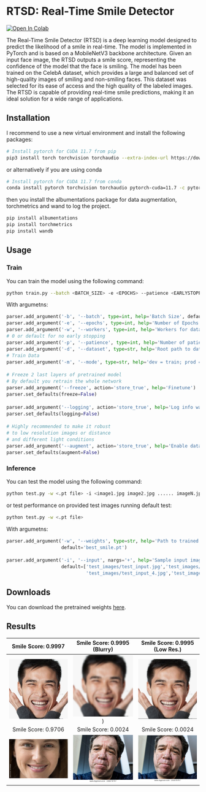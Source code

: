 # RTSD: Real-Time Smile Detector

<a target="_blank" href="https://colab.research.google.com/drive/14QfCaIClnfSmHjjVkMNoMtZ0MlRhCwr6?usp=sharing">
  <img src="https://colab.research.google.com/assets/colab-badge.svg" alt="Open In Colab"/>
</a>


The Real-Time Smile Detector (RTSD) is a deep learning model designed to predict the likelihood of a smile in real-time. The model is implemented in PyTorch and is based on a MobileNetV3 backbone architecture. Given an input face image, the RTSD outputs a smile score, representing the confidence of the model that the face is smiling. The model has been trained on the CelebA dataset, which provides a large and balanced set of high-quality images of smiling and non-smiling faces. This dataset was selected for its ease of access and the high quality of the labeled images. The RTSD is capable of providing real-time smile predictions, making it an ideal solution for a wide range of applications.  


## Installation
I recommend to use a new virtual environment and install the following packages:

```bash
# Install pytorch for CUDA 11.7 from pip
pip3 install torch torchvision torchaudio --extra-index-url https://download.pytorch.org/whl/cu117
```
or alternatively if you are using conda

```bash
# Install pytorch for CUDA 11.7 from conda
conda install pytorch torchvision torchaudio pytorch-cuda=11.7 -c pytorch -c nvidia
```

then you install the albumentations package for data augmentation, torchmetrics and wand to log the project.
```bash
pip install albumentations
pip install torchmetrics
pip install wandb
```

## Usage
### Train
You can train the model using the following command:
```bash
python train.py --batch <BATCH_SIZE> -e <EPOCHS> --patience <EARLYSTOPPING PATIENCE> --mode <prod or dev> --dataset <ROOT_PATH> --logging <OPTIONAL> --augment <OPTIONAL>
```
With argumetns:
```python
parser.add_argument('-b', '--batch', type=int, help='Batch Size', default=256)
parser.add_argument('-e', '--epochs', type=int, help='Number of Epochs', default=100)
parser.add_argument('-w', '--workers', type=int, help='Workers for datalaoder', default=2)
# 0 or default for no early stopping
parser.add_argument('-p', '--patience', type=int, help='Number of patience for early stopping', default=0)
parser.add_argument('-d', '--dataset', type=str, help='Root path to dataset', default='dataset')
# Train Data
parser.add_argument('-m', '--mode', type=str, help='dev = train; prod = train + val', default='dev')

# Freeze 2 last layers of pretrained model
# By default you retrain the whole network
parser.add_argument('--freeze', action='store_true', help='Finetune')
parser.set_defaults(freeze=False)

parser.add_argument('--logging', action='store_true', help='Log info wandb')
parser.set_defaults(logging=False)

# Highly recommended to make it robust
# to low resolution images or distance
# and different light conditions
parser.add_argument('--augment', action='store_true', help='Enable data augmentation')
parser.set_defaults(augment=False)
```

### Inference
You can test the model using the following command:
```bash
python test.py -w <.pt file> -i <image1.jpg image2.jpg ...... imageN.jpg> 
```
or test performance on provided test images running default test:
```bash
python test.py -w <.pt file>
```

With argumetns:
```python
parser.add_argument('-w', '--weights', type=str, help='Path to trained weights',
                    default='best_smile.pt')

parser.add_argument('-i', '--input', nargs='+', help='Sample input image path',
                    default=['test_images/test_input.jpg','test_images/test_input_2.jpg','test_images/test_input_3.jpg',
                             'test_images/test_input_4.jpg','test_images/test_input_5.jpg'])
```

## Downloads
You can download the pretrained weights [here](https://drive.google.com/file/d/1DXR0GM6f1yr2sEFYpbG1EwfnmfHHyBFB/view?usp=share_link).


## Results

Smile Score: 0.9997 |  Smile Score: 0.9995 (Blurry) | Smile Score: 0.9995 (Low Res.)
:-------------------------:|:-------------------------:|:-------------------------:
<img src="test_images/test_input_2.jpg" width="320"/> |  <img src="test_images/test_input_4.jpg" width="320"/>) | <img src="test_images/test_input_5.jpg" width="320"/>
Smile Score: 0.9706 |  Smile Score: 0.0024 |  Smile Score: 0.0024
<img src="test_images/test_input.jpg" width="320"/> | <img src="test_images/test_input_3.jpg" width="320"/> | <img src="test_images/test_input_3.jpg" width="320"/>
